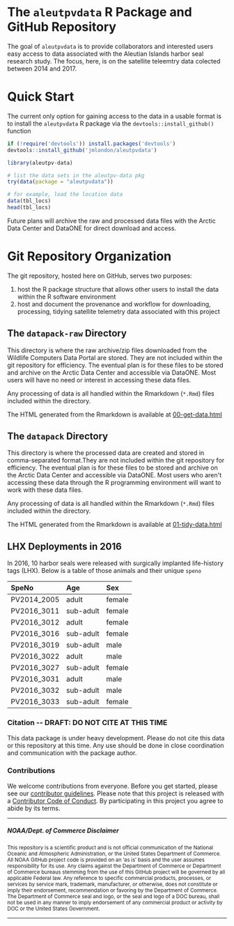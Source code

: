 <!-- README.md is generated from README.Rmd. Please edit that file -->
The `aleutpvdata` R Package and GitHub Repository
=================================================

The goal of `aleutpvdata` is to provide collaborators and interested users easy access to data associated with the Aleutian Islands harbor seal research study. The focus, here, is on the satellite teleemtry data colected between 2014 and 2017.

Quick Start
===========

The current only option for gaining access to the data in a usable format is to install the `aleutpvdata` R package via the `devtools::install_github()` function

``` r
if (!require('devtools')) install.packages('devtools')
devtools::install_github('jmlondon/aleutpvdata')

library(aleutpv-data)

# list the data sets in the aleutpv-data pkg
try(data(package = "aleutpvdata")) 

# for example, load the location data
data(tbl_locs)
head(tbl_locs)
```

Future plans will archive the raw and processed data files with the Arctic Data Center and DataONE for direct download and access.

Git Repository Organization
===========================

The git repository, hosted here on GitHub, serves two purposes:

1.  host the R package structure that allows other users to install the data within the R software environment
2.  host and document the provenance and workflow for downloading, processing, tidying satellite telemetry data associated with this project

The `datapack-raw` Directory
----------------------------

This directory is where the raw archive/zip files downloaded from the Wildlife Computers Data Portal are stored. They are not included within the git repository for efficiency. The eventual plan is for these files to be stored and archive on the Arctic Data Center and accessible via DataONE. Most users will have no need or interest in accessing these data files.

Any processing of data is all handled within the Rmarkdown (`*.Rmd`) files included within the directory.

The HTML generated from the Rmarkdown is available at [00-get-data.html](http://jmlondon.github.io/aleutpvdata/00-get-data.html)

The `datapack` Directory
------------------------

This directory is where the processed data are created and stored in comma-separated format.They are not included within the git repository for efficiency. The eventual plan is for these files to be stored and archive on the Arctic Data Center and accessible via DataONE. Most users who aren't accessing these data through the R programming environment will want to work with these data files.

Any processing of data is all handled within the Rmarkdown (`*.Rmd`) files included within the directory.

The HTML generated from the Rmarkdown is available at [01-tidy-data.html](http://jmlondon.github.io/aleutpvdata/01-tidy-data.html)

LHX Deployments in 2016
-----------------------

In 2016, 10 harbor seals were released with surgically implanted life-history tags (LHX). Below is a table of those animals and their unique `speno`

| SpeNo        | Age       | Sex    |
|:-------------|:----------|:-------|
| PV2014\_2005 | adult     | female |
| PV2016\_3011 | sub-adult | female |
| PV2016\_3012 | adult     | female |
| PV2016\_3016 | sub-adult | female |
| PV2016\_3019 | sub-adult | male   |
| PV2016\_3022 | adult     | male   |
| PV2016\_3027 | sub-adult | female |
| PV2016\_3031 | adult     | male   |
| PV2016\_3032 | sub-adult | male   |
| PV2016\_3033 | sub-adult | female |

### Citation -- DRAFT: DO NOT CITE AT THIS TIME

This data package is under heavy development. Please do not cite this data or this repository at this time. Any use should be done in close coordination and communication with the package author.

### Contributions

We welcome contributions from everyone. Before you get started, please see our [contributor guidelines](CONTRIBUTING.md). Please note that this project is released with a [Contributor Code of Conduct](CONDUCT.md). By participating in this project you agree to abide by its terms.

------------------------------------------------------------------------

##### NOAA/Dept. of Commerce Disclaimer

<sub>This repository is a scientific product and is not official communication of the National Oceanic and Atmospheric Administration, or the United States Department of Commerce. All NOAA GitHub project code is provided on an ‘as is’ basis and the user assumes responsibility for its use. Any claims against the Department of Commerce or Department of Commerce bureaus stemming from the use of this GitHub project will be governed by all applicable Federal law. Any reference to specific commercial products, processes, or services by service mark, trademark, manufacturer, or otherwise, does not constitute or imply their endorsement, recommendation or favoring by the Department of Commerce. The Department of Commerce seal and logo, or the seal and logo of a DOC bureau, shall not be used in any manner to imply endorsement of any commercial product or activity by DOC or the United States Government.</sub>

------------------------------------------------------------------------
